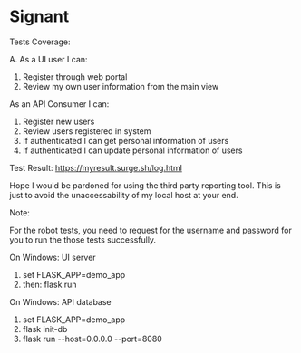 # Signant

Tests Coverage:

A. As a UI user I can:

1. Register through web portal
2. Review my own user information from the main view

As an API Consumer I can:

1. Register new users
2. Review users registered in system
3. If authenticated I can get personal information of users
4. If authenticated I can update personal information of users

Test Result: https://myresult.surge.sh/log.html

Hope I would be pardoned for using the third party reporting tool. This is just to avoid the unaccessability of my local host at your end.

Note:

For the robot tests, you need to request for the username and password for you to run the those tests successfully.

On Windows: UI server
1. set FLASK_APP=demo_app
2. then: flask run

On Windows: API database
1. set FLASK_APP=demo_app
2. flask init-db
3. flask run --host=0.0.0.0 --port=8080
